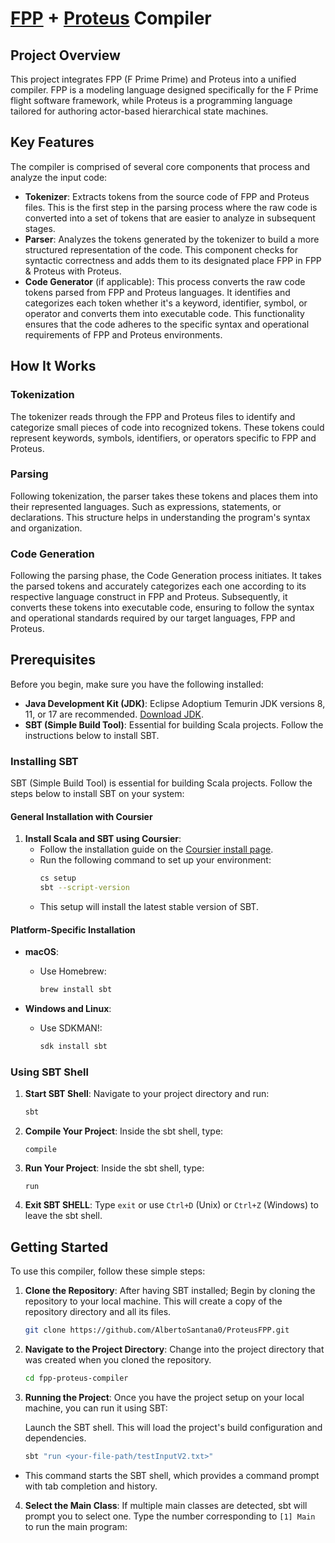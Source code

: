 # [FPP](https://github.com/nasa/fpp) + [Proteus](https://github.com/csun-tavlab/proteus) Compiler

## Project Overview

This project integrates FPP (F Prime Prime) and Proteus into a unified compiler. FPP is a modeling language designed specifically for the F Prime flight software framework, while Proteus is a programming language tailored for authoring actor-based hierarchical state machines.

## Key Features

The compiler is comprised of several core components that process and analyze the input code:

- **Tokenizer**: Extracts tokens from the source code of FPP and Proteus files. This is the first step in the parsing process where the raw code is converted into a set of tokens that are easier to analyze in subsequent stages.
- **Parser**: Analyzes the tokens generated by the tokenizer to build a more structured representation of the code. This component checks for syntactic correctness and adds them to its designated place FPP in FPP & Proteus with Proteus.
- **Code Generator** (if applicable): This process converts the raw code tokens parsed from FPP and Proteus languages. It identifies and categorizes each token whether it's a keyword, identifier, symbol, or operator and converts them into executable code. This functionality ensures that the code adheres to the specific syntax and operational requirements of FPP and Proteus environments.

## How It Works

### Tokenization

The tokenizer reads through the FPP and Proteus files to identify and categorize small pieces of code into recognized tokens. These tokens could represent keywords, symbols, identifiers, or operators specific to FPP and Proteus.

### Parsing

Following tokenization, the parser takes these tokens and places them into their represented languages. Such as expressions, statements, or declarations. This structure helps in understanding the program's syntax and organization.

### Code Generation

Following the parsing phase, the Code Generation process initiates. It takes the parsed tokens and accurately categorizes each one according to its respective language construct in FPP and Proteus. Subsequently, it converts these tokens into executable code, ensuring to follow the syntax and operational standards required by our target languages, FPP and Proteus.

## Prerequisites

Before you begin, make sure you have the following installed:
- **Java Development Kit (JDK)**: Eclipse Adoptium Temurin JDK versions 8, 11, or 17 are recommended. [Download JDK](https://adoptium.net/).
- **SBT (Simple Build Tool)**:
Essential for building Scala projects. Follow the instructions below to install SBT.


### Installing SBT

SBT (Simple Build Tool) is essential for building Scala projects. Follow the steps below to install SBT on your system:

#### General Installation with Coursier

1. **Install Scala and SBT using Coursier**:
   - Follow the installation guide on the [Coursier install page](https://get-coursier.io/docs/cli-installation).
   - Run the following command to set up your environment:
     ```bash
     cs setup
     sbt --script-version
     ```
   - This setup will install the latest stable version of SBT.

#### Platform-Specific Installation

- **macOS**:
  - Use Homebrew:
    ```bash
    brew install sbt
    ```

- **Windows and Linux**:
  - Use SDKMAN!:
    ```bash
    sdk install sbt
    ```

### Using SBT Shell

1. **Start SBT Shell**:
   Navigate to your project directory and run:
   ```bash
   sbt
2. **Compile Your Project**:
   Inside the sbt shell, type: 
   ```
   compile
     ```
3. **Run Your Project**: 
Inside the sbt shell, type: 
   ```
   run
     ```
4. **Exit SBT SHELL**:
Type `exit` or use `Ctrl+D` (Unix) or `Ctrl+Z` (Windows) to leave the sbt shell.


## Getting Started

To use this compiler, follow these simple steps:

1. **Clone the Repository**:
   After having SBT installed; Begin by cloning the repository to your local machine. This will create a copy of the repository directory and all its files.
   ```bash
   git clone https://github.com/AlbertoSantana0/ProteusFPP.git
      ```

2. **Navigate to the Project Directory**:
Change into the project directory that was created when you cloned the repository.
   ```bash
   cd fpp-proteus-compiler

3. **Running the Project**:
Once you have the project setup on your local machine, you can run it using SBT:

   Launch the SBT shell. This will load the project's build configuration and dependencies.

   ```bash
   sbt "run <your-file-path/testInputV2.txt>"

- This command starts the SBT shell, which provides a command prompt with tab completion and history.

4. **Select the Main Class**: If multiple main classes are detected, sbt will prompt you to select one. Type the number corresponding to `[1] Main` to run the main program:
   


